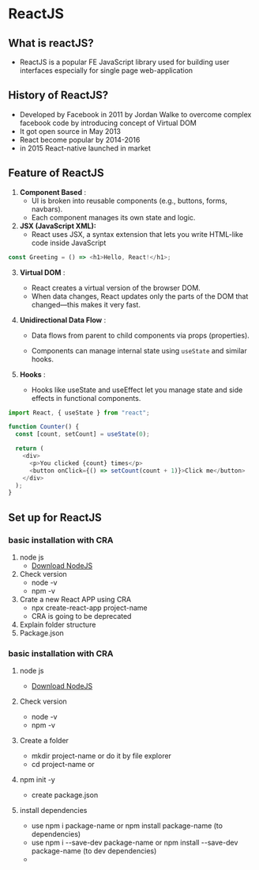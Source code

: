 # ReactJS

## What is reactJS?

- ReactJS is a popular FE JavaScript library used for building user interfaces especially for single page web-application

## History of ReactJS?

- Developed by Facebook in 2011 by Jordan Walke to overcome complex facebook code by introducing concept of Virtual DOM
- It got open source in May 2013
- React become popular by 2014-2016
- in 2015 React-native launched in market

## Feature of ReactJS

1. **Component Based** :
   - UI is broken into reusable components (e.g., buttons, forms, navbars).
   - Each component manages its own state and logic.
2. **JSX (JavaScript XML):**
   - React uses JSX, a syntax extension that lets you write HTML-like code inside JavaScript

```js
const Greeting = () => <h1>Hello, React!</h1>;
```

3. **Virtual DOM** :

   - React creates a virtual version of the browser DOM.
   - When data changes, React updates only the parts of the DOM that changed—this makes it very fast.

4. **Unidirectional Data Flow** :

   - Data flows from parent to child components via props (properties).

   - Components can manage internal state using `useState` and similar hooks.

5. **Hooks** :

   - Hooks like useState and useEffect let you manage state and side effects in functional components.

```js
import React, { useState } from "react";

function Counter() {
  const [count, setCount] = useState(0);

  return (
    <div>
      <p>You clicked {count} times</p>
      <button onClick={() => setCount(count + 1)}>Click me</button>
    </div>
  );
}
```

## Set up for ReactJS

### basic installation with CRA

1. node js
   - [Download NodeJS](https://nodejs.org/)
2. Check version
   - node -v
   - npm -v
3. Crate a new React APP using CRA
   - npx create-react-app project-name
   - CRA is going to be deprecated
4. Explain folder structure
5. Package.json

### basic installation with CRA

1. node js
   - [Download NodeJS](https://nodejs.org/)
2. Check version
   - node -v
   - npm -v
3. Create a folder
   - mkdir project-name or do it by file explorer
   - cd project-name or
4. npm init -y
   - create package.json
5. install dependencies

   - use npm i package-name or npm install package-name (to dependencies)
   - use npm i --save-dev package-name or npm install --save-dev package-name (to dev dependencies)
   -
